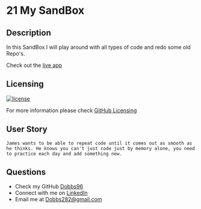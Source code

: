 # 21 My SandBox

## Description

In this SandBox I will play around with all types of code and redo some old Repo's.

Check out the [live app](https://dobbs96.github.io/SandBox/)

## Licensing

[![license](https://img.shields.io/badge/license-MIT-blue)](https://shields.io)

For more information please check [GitHub Licensing](https://docs.github.com/en/github/creating-cloning-and-archiving-repositories/creating-a-repository-on-github/licensing-a-repository)

## User Story

```
James wants to be able to repeat code until it comes out as smooth as he thinks. He knows you can't just code just by memory alone, you need to practice each day and add something new.
```

## Questions

- Check my GitHub [Dobbs96](https://github.com/Dobbs96)
- Connect with me on [LinkedIn](https://www.linkedin.com/in/james-dobbs-63bb8016b/)
- Email me at Dobbs282@gmail.com
